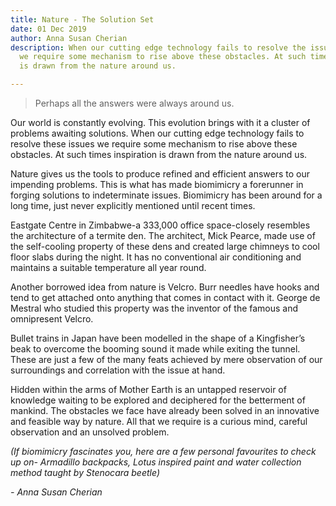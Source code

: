 ```yaml
---
title: Nature - The Solution Set
date: 01 Dec 2019
author: Anna Susan Cherian
description: When our cutting edge technology fails to resolve the issues around us,
  we require some mechanism to rise above these obstacles. At such times, inspiration
  is drawn from the nature around us.

---
```

> Perhaps all the answers were always around us.

Our world is constantly evolving. This evolution brings with it a cluster of problems awaiting solutions. When our cutting edge technology fails to resolve these issues we require some mechanism to rise above these obstacles. At such times inspiration is drawn from the nature around us.

Nature gives us the tools to produce refined and efficient answers to our impending problems. This is what has made biomimicry a forerunner in forging solutions to indeterminate issues. Biomimicry has been around for a long time, just never explicitly mentioned until recent times.

Eastgate Centre in Zimbabwe-a 333,000 office space-closely resembles the architecture of a termite den. The architect, Mick Pearce, made use of the self-cooling property of these dens and created large chimneys to cool floor slabs during the night. It has no conventional air conditioning and maintains a suitable temperature all year round.

Another borrowed idea from nature is Velcro. Burr needles have hooks and tend to get attached onto anything that comes in contact with it. George de Mestral who studied this property was the inventor of the famous and omnipresent Velcro.

Bullet trains in Japan have been modelled in the shape of a Kingfisher’s beak to overcome the booming sound it made while exiting the tunnel. These are just a few of the many feats achieved by mere observation of our surroundings and correlation with the issue at hand.

Hidden within the arms of Mother Earth is an untapped reservoir of knowledge waiting to be explored and deciphered for the betterment of mankind. The obstacles we face have already been solved in an innovative and feasible way by nature. All that we require is a curious mind, careful observation and an unsolved problem.

_(If biomimicry fascinates you, here are a few personal favourites to check up on- Armadillo backpacks, Lotus inspired paint and water collection method taught by Stenocara beetle)_

_- Anna Susan Cherian_